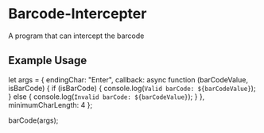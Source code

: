 # Barcode-Intercepter
A program that can intercept the barcode

## Example Usage

let args = {
    endingChar: "Enter",
    callback: async function (barCodeValue, isBarCode) {
        if (isBarCode) {
            console.log(`Valid barCode: ${barCodeValue}`);
        } else {
            console.log(`Invalid barCode: ${barCodeValue}`);
        }
    },
    minimumCharLength: 4
};

barCode(args);
